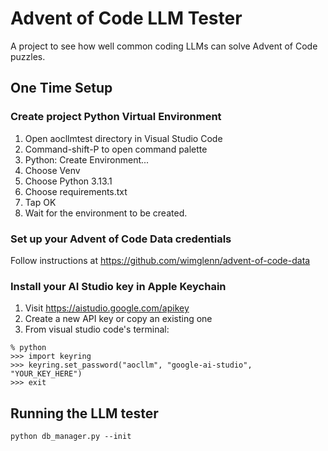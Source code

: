 # Advent of Code LLM Tester

A project to see how well common coding LLMs can solve Advent of Code
puzzles.

## One Time Setup

### Create project Python Virtual Environment

1. Open aocllmtest directory in Visual Studio Code
2. Command-shift-P to open command palette
3. Python: Create Environment...
4. Choose Venv
5. Choose Python 3.13.1
6. Choose requirements.txt
7. Tap OK
8. Wait for the environment to be created.

### Set up your Advent of Code Data credentials

Follow instructions at <https://github.com/wimglenn/advent-of-code-data>

### Install your AI Studio key in Apple Keychain

1. Visit <https://aistudio.google.com/apikey>
2. Create a new API key or copy an existing one
3. From visual studio code's terminal:

``` shell
% python
>>> import keyring
>>> keyring.set_password("aocllm", "google-ai-studio", "YOUR_KEY_HERE")
>>> exit
```

## Running the LLM tester

``` shell
python db_manager.py --init
```

